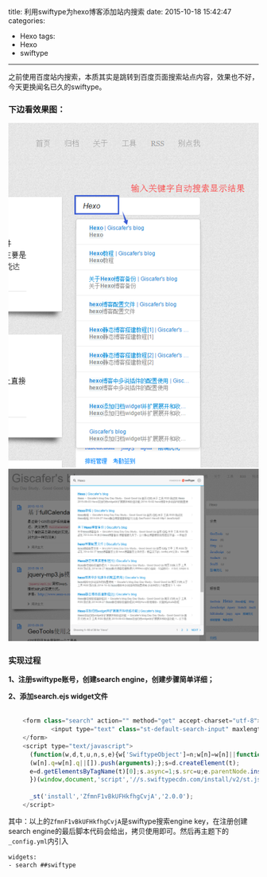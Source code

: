 title: 利用swiftype为hexo博客添加站内搜索
date: 2015-10-18 15:42:47
categories:
- Hexo
tags:
- Hexo
- swiftype
---

之前使用百度站内搜索，本质其实是跳转到百度页面搜索站点内容，效果也不好，今天更换闻名已久的swiftype。

<!-- more -->

### 下边看效果图：
![自动搜索效果](/static/img/swiftype-for-hexo1.png)
![回车搜索结果弹窗](/static/img/swiftype-for-hexo2.png)

### 实现过程

**1、注册swiftype账号，创建search engine，创建步骤简单详细；**

**2、添加search.ejs widget文件**
```javascript

	<form class="search" action="" method="get" accept-charset="utf-8">
			<input type="text" class="st-default-search-input" maxlength="20" style="height:40px" placeholder="Search" />
	</form>
	<script type="text/javascript">
	  (function(w,d,t,u,n,s,e){w['SwiftypeObject']=n;w[n]=w[n]||function(){
	  (w[n].q=w[n].q||[]).push(arguments);};s=d.createElement(t);
	  e=d.getElementsByTagName(t)[0];s.async=1;s.src=u;e.parentNode.insertBefore(s,e);
	  })(window,document,'script','//s.swiftypecdn.com/install/v2/st.js','_st');

	  _st('install','ZfmnF1vBkUFHkfhgCvjA','2.0.0');
	</script>

```

其中：以上的`ZfmnF1vBkUFHkfhgCvjA`是swiftype搜索engine key，在注册创建search engine的最后脚本代码会给出，拷贝使用即可。然后再主题下的`_config.yml`内引入
	
	widgets:
	- search ##swiftype
